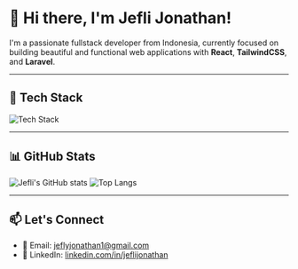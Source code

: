 # 👋 Hi there, I'm Jefli Jonathan!

I'm a passionate fullstack developer from Indonesia, currently focused on building beautiful and functional web applications with **React**, **TailwindCSS**, and **Laravel**.

---

## 🚀 Tech Stack

![Tech Stack](https://skillicons.dev/icons?i=html,css,js,ts,react,tailwind,php,laravel,mysql,mongodb,nodejs,git)

---

## 📊 GitHub Stats

![Jefli's GitHub stats](https://github-readme-stats.vercel.app/api?username=jeflijonathan&show_icons=true&theme=radical)
![Top Langs](https://github-readme-stats.vercel.app/api/top-langs/?username=jeflijonathan&layout=compact&theme=radical)

---

## 📫 Let's Connect

- 📧 Email: [jeflyjonathan1@gmail.com](mailto:jeflijonathan@gmail.com)
- 💼 LinkedIn: [linkedin.com/in/jeflijonathan](https://linkedin.com/in/jeflijonathan)
